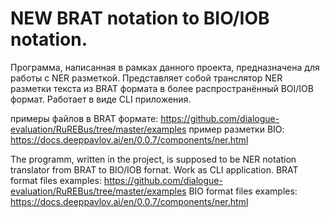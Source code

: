 # NEW BRAT notation to BIO/IOB notation.

Программа, написанная в рамках данного проекта, предназначена для работы с NER разметкой.
Представляет собой транслятор NER разметки текста 
из BRAT формата в более распространённый BOI/IOB формат. Работает в виде CLI приложения.

примеры файлов в BRAT формате: https://github.com/dialogue-evaluation/RuREBus/tree/master/examples
пример разметки BIO: https://docs.deeppavlov.ai/en/0.0.7/components/ner.html

The programm, written in the project, is supposed to be NER notation translator from BRAT to BIO/IOB fornat.
Work as CLI application.
BRAT format files examples: https://github.com/dialogue-evaluation/RuREBus/tree/master/examples
BIO format files examples: https://docs.deeppavlov.ai/en/0.0.7/components/ner.html
